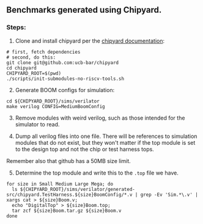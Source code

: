 ## Benchmarks generated using Chipyard. ##

### Steps: ###

1. Clone and install chipyard per the [chipyard documentation](https://chipyard.readthedocs.io/en/latest/Chipyard-Basics/Initial-Repo-Setup.html):

```
# first, fetch dependencies
# second, do this:
git clone git@github.com:ucb-bar/chipyard
cd chipyard
CHIPYARD_ROOT=$(pwd)
./scripts/init-submodules-no-riscv-tools.sh
```

2. Generate BOOM configs for simulation:

```
cd ${CHIPYARD_ROOT}/sims/verilator
make verilog CONFIG=MediumBoomConfig
```

3. Remove modules with weird verilog, such as those intended for the simulator to read.

4. Dump all verilog files into one file. There will be references to simulation modules that do not exist, but they won't matter if the top module is set to the design top and not the chip or test harness tops.

Remember also that github has a 50MB size limit.

5. Determine the top module and write this to the `.top` file we have.

```
for size in Small Medium Large Mega; do
  ls ${CHIPYARD_ROOT}/sims/verilator/generated-src/chipyard.TestHarness.${size}BoomConfig/*.v | grep -Ev 'Sim.*\.v' | xargs cat > ${size}Boom.v;
  echo "DigitalTop" > ${size}Boom.top;
  tar zcf ${size}Boom.tar.gz ${size}Boom.v
done
```
